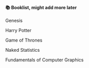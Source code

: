 #### 📚 Booklist, might add more later
 
Genesis


Harry Potter


Game of Thrones


Naked Statistics


Fundamentals of Computer Graphics 

